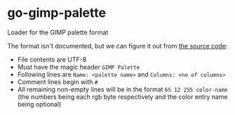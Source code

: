 # go-gimp-palette
Loader for the GIMP palette format

The format isn't documented, but we can figure it out from [the source code](https://gitlab.gnome.org/GNOME/gimp/-/blob/gimp-2-10/app/core/gimppalette-load.c#L39):

* File contents are UTF-8
* Must have the magic header ```GIMP Palette```
* Following lines are ```Name: <palette name>``` and ```Columns: <no of columns>```
* Comment lines begin with ```#```
* All remaining non-empty lines will be in the format ```65 12 255 color-name``` (the numbers being each rgb byte respectively and the color entry name being optional)